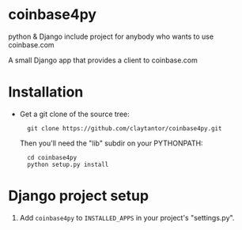 coinbase4py
===========

python &amp; Django include project for anybody who wants to use coinbase.com


A small Django app that provides a client to coinbase.com


# Installation

- Get a git clone of the source tree:

        git clone https://github.com/claytantor/coinbase4py.git

    Then you'll need the "lib" subdir on your PYTHONPATH:

        cd coinbase4py
        python setup.py install


# Django project setup

1. Add `coinbase4py` to `INSTALLED_APPS` in your project's "settings.py".


